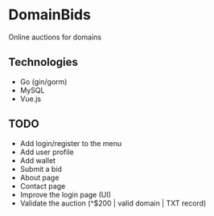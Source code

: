 # DomainBids
Online auctions for domains  

## Technologies  
- Go (gin/gorm)
- MySQL
- Vue.js

## TODO
- Add login/register to the menu
- Add user profile
- Add wallet
- Submit a bid
- About page
- Contact page
- Improve the login page (UI)
- Validate the auction (^$200 | valid domain | TXT record)